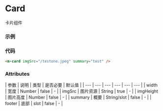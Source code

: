 # Card
卡片组件

### 示例
<m-card imgSrc="/test-component/testone.jpeg" summary="test" />

### 代码
```html
<m-card imgSrc="/testone.jpeg" summary="test" />

```

### Attributes
| 参数 | 说明 | 类型 | 是否必要 | 默认值 |
| --- | --- | --- | --- | --- | --- |
| width | 宽度 | Number | false | - |
| imgSrc | 图片资源 | String | true | - |
| imgHeight | 图片高度 | Number | false | - |
| summary | 概要 | String/slot | false | - |
| footer | 底部 | slot | false | - |

